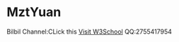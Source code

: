 # MztYuan 
Bilbil Channel:CLick this <a href="https://space.bilibili.com/87296186">Visit W3School</a>
QQ:2755417954

